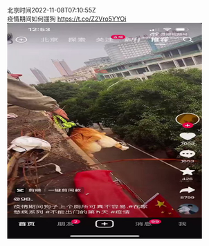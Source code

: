 北京时间2022-11-08T07:10:55Z<br>疫情期间如何遛狗 https://t.co/Z2Vro5YYOi<br><img src='/temp/video/2022/o-Month-11/r-Day-08/whyyoutouzhele/1589757316458373123_0.jpg' width='450' height='500'><br><br>